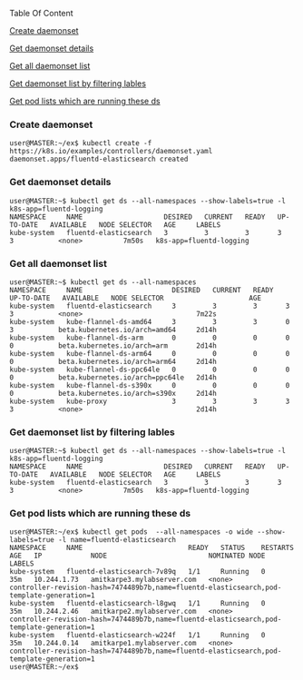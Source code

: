 Table Of Content


[Create daemonset](https://github.com/amitkarpe/kubernetes_exam/blob/master/docs/readme.md#create-daemonset)

[Get daemonset details](https://github.com/amitkarpe/kubernetes_exam/blob/master/docs/readme.md#get-daemonset-details)

[Get all daemonset list](#get-all-daemonset-list)

[Get daemonset list by filtering lables](#get-daemonset-list-by-filtering-lables)

[Get pod lists which are running these ds](#get-pod-lists-which-are-running-these-ds)




### Create daemonset

```shell_session
user@MASTER:~/ex$ kubectl create -f https://k8s.io/examples/controllers/daemonset.yaml
daemonset.apps/fluentd-elasticsearch created
```
### Get daemonset details

```ShellSession
user@MASTER:~$ kubectl get ds --all-namespaces --show-labels=true -l k8s-app=fluentd-logging
NAMESPACE     NAME                    DESIRED   CURRENT   READY   UP-TO-DATE   AVAILABLE   NODE SELECTOR   AGE     LABELS
kube-system   fluentd-elasticsearch   3         3         3       3            3           <none>          7m50s   k8s-app=fluentd-logging
```

### Get all daemonset list

```ShellSession
user@MASTER:~$ kubectl get ds --all-namespaces
NAMESPACE     NAME                      DESIRED   CURRENT   READY   UP-TO-DATE   AVAILABLE   NODE SELECTOR                     AGE
kube-system   fluentd-elasticsearch     3         3         3       3            3           <none>                            7m22s
kube-system   kube-flannel-ds-amd64     3         3         3       0            3           beta.kubernetes.io/arch=amd64     2d14h
kube-system   kube-flannel-ds-arm       0         0         0       0            0           beta.kubernetes.io/arch=arm       2d14h
kube-system   kube-flannel-ds-arm64     0         0         0       0            0           beta.kubernetes.io/arch=arm64     2d14h
kube-system   kube-flannel-ds-ppc64le   0         0         0       0            0           beta.kubernetes.io/arch=ppc64le   2d14h
kube-system   kube-flannel-ds-s390x     0         0         0       0            0           beta.kubernetes.io/arch=s390x     2d14h
kube-system   kube-proxy                3         3         3       3            3           <none>                            2d14h

```

### Get daemonset list by filtering lables

```Shell
user@MASTER:~$ kubectl get ds --all-namespaces --show-labels=true -l k8s-app=fluentd-logging
NAMESPACE     NAME                    DESIRED   CURRENT   READY   UP-TO-DATE   AVAILABLE   NODE SELECTOR   AGE     LABELS
kube-system   fluentd-elasticsearch   3         3         3       3            3           <none>          7m50s   k8s-app=fluentd-logging
```

###  Get pod lists which are running these ds

```
user@MASTER:~/ex$ kubectl get pods  --all-namespaces -o wide --show-labels=true -l name=fluentd-elasticsearch
NAMESPACE     NAME                          READY   STATUS    RESTARTS   AGE   IP            NODE                         NOMINATED NODE   LABELS
kube-system   fluentd-elasticsearch-7v89q   1/1     Running   0          35m   10.244.1.73   amitkarpe3.mylabserver.com   <none>           controller-revision-hash=7474489b7b,name=fluentd-elasticsearch,pod-template-generation=1
kube-system   fluentd-elasticsearch-l8gwq   1/1     Running   0          35m   10.244.2.46   amitkarpe2.mylabserver.com   <none>           controller-revision-hash=7474489b7b,name=fluentd-elasticsearch,pod-template-generation=1
kube-system   fluentd-elasticsearch-w224f   1/1     Running   0          35m   10.244.0.14   amitkarpe1.mylabserver.com   <none>           controller-revision-hash=7474489b7b,name=fluentd-elasticsearch,pod-template-generation=1
user@MASTER:~/ex$
```
<!--stackedit_data:
eyJoaXN0b3J5IjpbLTUzOTIyNDM1MV19
-->